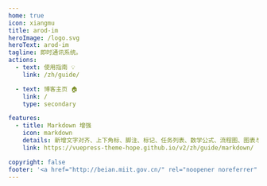 ```yaml
---
home: true
icon: xiangmu
title: arod-im
heroImage: /logo.svg
heroText: arod-im
tagline: 即时通讯系统。
actions:
  - text: 使用指南 💡
    link: /zh/guide/

  - text: 博客主页 🏠
    link: /
    type: secondary

features:
  - title: Markdown 增强
    icon: markdown
    details: 新增文字对齐、上下角标、脚注、标记、任务列表、数学公式、流程图、图表与幻灯片支持
    link: https://vuepress-theme-hope.github.io/v2/zh/guide/markdown/

copyright: false
footer: '<a href="http://beian.miit.gov.cn/" rel="noopener noreferrer" target="_blank">ICP备案号：苏ICP备19021780号</a> | <a href="/about/site.html">关于网站</a>' 
---
```

